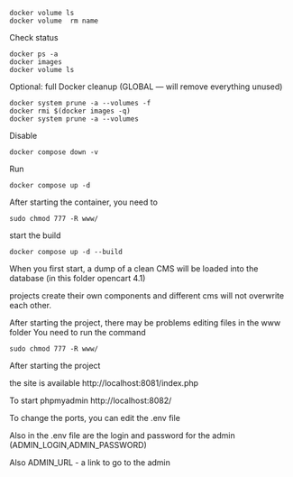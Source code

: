     docker volume ls
    docker volume  rm name

Check status

    docker ps -a
    docker images
    docker volume ls

Optional: full Docker cleanup (GLOBAL — will remove everything unused)

    docker system prune -a --volumes -f
    docker rmi $(docker images -q)
    docker system prune -a --volumes

Disable

    docker compose down -v

Run

    docker compose up -d

After starting the container, you need to

    sudo chmod 777 -R www/


start the build

    docker compose up -d --build

When you first start, a dump of a clean CMS will be loaded into the database (in this folder opencart 4.1)

projects create their own components and different cms will not overwrite each other.

After starting the project, there may be problems editing files in the www folder
You need to run the command

    sudo chmod 777 -R www/

After starting the project

the site is available http://localhost:8081/index.php

To start phpmyadmin http://localhost:8082/

To change the ports, you can edit the .env file

Also in the .env file are the login and password for the admin (ADMIN_LOGIN,ADMIN_PASSWORD)

Also ADMIN_URL - a link to go to the admin